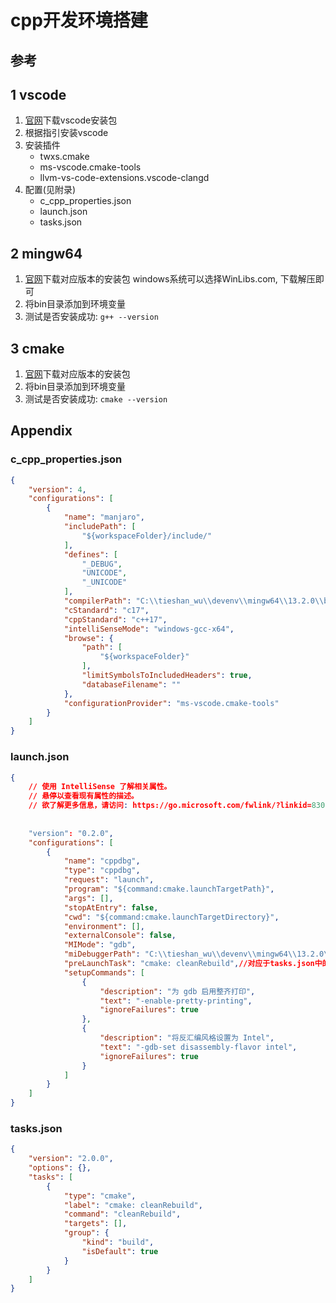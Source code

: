 # cpp开发环境搭建


## 参考


## 1 vscode
1. [官网](https://code.visualstudio.com/)下载vscode安装包
2. 根据指引安装vscode
3. 安装插件
   <!-- - ms-vscode.cpptools
   - ms-vscode.cpptools-extension-pack -->
   - twxs.cmake
   - ms-vscode.cmake-tools
   - llvm-vs-code-extensions.vscode-clangd
4. 配置(见附录)
   - c_cpp_properties.json
   - launch.json
   - tasks.json


## 2 mingw64
1. [官网](https://www.mingw-w64.org/downloads/)下载对应版本的安装包
   windows系统可以选择WinLibs.com, 下载解压即可
2. 将bin目录添加到环境变量
3. 测试是否安装成功: `g++ --version`


## 3 cmake
1. [官网](https://cmake.org/download/)下载对应版本的安装包
2. 将bin目录添加到环境变量
3. 测试是否安装成功: `cmake --version`


## Appendix
### c_cpp_properties.json
```json
{
    "version": 4,
    "configurations": [
        {
            "name": "manjaro",
            "includePath": [
                "${workspaceFolder}/include/"
            ],
            "defines": [
                "_DEBUG",
                "UNICODE",
                "_UNICODE"
            ],
            "compilerPath": "C:\\tieshan_wu\\devenv\\mingw64\\13.2.0\\bin\\g++.exe",
            "cStandard": "c17",
            "cppStandard": "c++17",
            "intelliSenseMode": "windows-gcc-x64",
            "browse": {
                "path": [
                    "${workspaceFolder}"
                ],
                "limitSymbolsToIncludedHeaders": true,
                "databaseFilename": ""
            },
            "configurationProvider": "ms-vscode.cmake-tools"
        }
    ]
}
```


### launch.json
```json
{
    // 使用 IntelliSense 了解相关属性。 
    // 悬停以查看现有属性的描述。
    // 欲了解更多信息，请访问: https://go.microsoft.com/fwlink/?linkid=830387
    
    
    "version": "0.2.0",
    "configurations": [
        {
            "name": "cppdbg",
            "type": "cppdbg",
            "request": "launch",
            "program": "${command:cmake.launchTargetPath}",
            "args": [],
            "stopAtEntry": false,
            "cwd": "${command:cmake.launchTargetDirectory}",
            "environment": [],
            "externalConsole": false,
            "MIMode": "gdb",
            "miDebuggerPath": "C:\\tieshan_wu\\devenv\\mingw64\\13.2.0\\bin\\gdb.exe",
            "preLaunchTask": "cmake: cleanRebuild",//对应于tasks.json中的label
            "setupCommands": [
                {
                    "description": "为 gdb 启用整齐打印",
                    "text": "-enable-pretty-printing",
                    "ignoreFailures": true
                },
                {
                    "description": "将反汇编风格设置为 Intel",
                    "text": "-gdb-set disassembly-flavor intel",
                    "ignoreFailures": true
                }
            ]
        }
    ]
}
```


### tasks.json
```json
{
    "version": "2.0.0",
    "options": {},
    "tasks": [
        {
            "type": "cmake",
            "label": "cmake: cleanRebuild",
            "command": "cleanRebuild",
            "targets": [],
            "group": {
                "kind": "build",
                "isDefault": true
            }
        }
    ]
}
```

